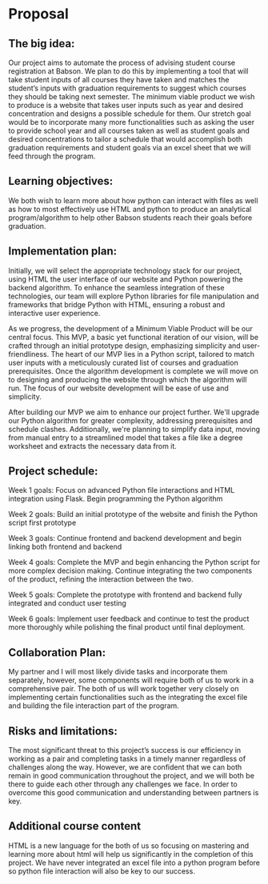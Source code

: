 # Proposal

## The big idea: 

Our project aims to automate the process of advising student course registration at Babson. We plan to do this by implementing a tool that will take student inputs of all courses they have taken and matches the student’s inputs with graduation requirements to suggest which courses they should be taking next semester. The minimum viable product we wish to produce is a website that takes user inputs such as year and desired concentration and designs a possible schedule for them. Our stretch goal would be to incorporate many more functionalities such as asking the user to provide school year and all courses taken as well as student goals and desired concentrations to tailor a schedule that would accomplish both graduation requirements and student goals via an excel sheet that we will feed through the program.  

 

## Learning objectives: 

We both wish to learn more about how python can interact with files as well as how to most effectively use HTML and python to produce an analytical program/algorithm to help other Babson students reach their goals before graduation.  

 

## Implementation plan: 

Initially, we will select the appropriate technology stack for our project, using HTML the user interface of our website and Python powering the backend algorithm. To enhance the seamless integration of these technologies, our team will explore Python libraries for file manipulation and frameworks that bridge Python with HTML, ensuring a robust and interactive user experience. 

As we progress, the development of a Minimum Viable Product will be our central focus. This MVP, a basic yet functional iteration of our vision, will be crafted through an initial prototype design, emphasizing simplicity and user-friendliness. The heart of our MVP lies in a Python script, tailored to match user inputs with a meticulously curated list of courses and graduation prerequisites. Once the algorithm development is complete we will move on to designing and producing the website through which the algorithm will run. The focus of our website development will be ease of use and simplicity.  

After building our MVP we aim to enhance our project further. We'll upgrade our Python algorithm for greater complexity, addressing prerequisites and schedule clashes. Additionally, we're planning to simplify data input, moving from manual entry to a streamlined model that takes a file like a degree worksheet and extracts the necessary data from it.  

 

## Project schedule: 

Week 1 goals: Focus on advanced Python file interactions and HTML integration using Flask. Begin programming the Python algorithm 

 

Week 2 goals: Build an initial prototype of the website and finish the Python script first prototype  

 

Week 3 goals: Continue frontend and backend development and begin linking both frontend and backend 

Week 4 goals: Complete the MVP and begin enhancing the Python script for more complex decision making. Continue integrating the two components of the product, refining the interaction between the two. 

Week 5 goals: Complete the prototype with frontend and backend fully integrated and conduct user testing 

Week 6 goals: Implement user feedback and continue to test the product more thoroughly while polishing the final product until final deployment. 

 

## Collaboration Plan:  

My partner and I will most likely divide tasks and incorporate them separately, however, some components will require both of us to work in a comprehensive pair. The both of us will work together very closely on implementing certain functionalities such as the integrating the excel file and building the file interaction part of the program. 

## Risks and limitations: 

The most significant threat to this project’s success is our efficiency in working as a pair and completing tasks in a timely manner regardless of challenges along the way. However, we are confident that we can both remain in good communication throughout the project, and we will both be there to guide each other through any challenges we face. In order to overcome this good communication and understanding between partners is key. 

## Additional course content 

HTML is a new language for the both of us so focusing on mastering and learning more about html will help us significantly in the completion of this project. We have never integrated an excel file into a python program before so python file interaction will also be key to our success. 